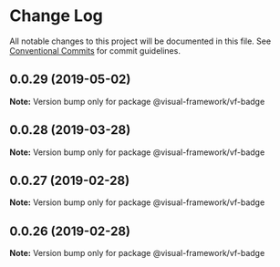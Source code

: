 # Change Log

All notable changes to this project will be documented in this file.
See [Conventional Commits](https://conventionalcommits.org) for commit guidelines.

## 0.0.29 (2019-05-02)

**Note:** Version bump only for package @visual-framework/vf-badge





## 0.0.28 (2019-03-28)

**Note:** Version bump only for package @visual-framework/vf-badge





## 0.0.27 (2019-02-28)

**Note:** Version bump only for package @visual-framework/vf-badge





## 0.0.26 (2019-02-28)

**Note:** Version bump only for package @visual-framework/vf-badge
